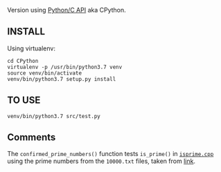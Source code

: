 Version using [Python/C API](https://docs.python.org/3/c-api/index.html) aka CPython.

## INSTALL

Using virtualenv:

```
cd CPython
virtualenv -p /usr/bin/python3.7 venv 
source venv/bin/activate
venv/bin/python3.7 setup.py install
```

## TO USE

```venv/bin/python3.7 src/test.py```

## Comments

The `confirmed_prime_numbers()` function tests `is_prime()` in [`isprime.cpp`](https://github.com/ffernandoalves/Programing-Languages-Contest/blob/master/CPython/src/isprime.cpp) using the prime numbers from the `10000.txt` files, 
taken from [link](https://primes.utm.edu/lists/small/10000.txt).
